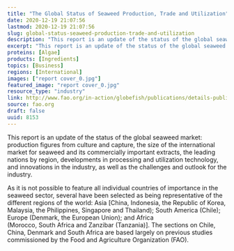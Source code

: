 ```yaml
---
title: "The Global Status of Seaweed Production, Trade and Utilization"
date: 2020-12-19 21:07:56
lastmod: 2020-12-19 21:07:56
slug: global-status-seaweed-production-trade-and-utilization
description: "This report is an update of the status of the global seaweed market: production figures from culture and capture, the size of the international market for seaweed and its commercially important extracts, the leading nations by region, developments in processing and utilization technology, and innovations in the industry, as well as the challenges and outlook for the industry."
excerpt: "This report is an update of the status of the global seaweed market: production figures from culture and capture, the size of the international market for seaweed and its commercially important extracts, the leading nations by region, developments in processing and utilization technology, and innovations in the industry, as well as the challenges and outlook for the industry."
proteins: [Algae]
products: [Ingredients]
topics: [Business]
regions: [International]
images: ["report cover_0.jpg"]
featured_image: "report cover_0.jpg"
resource_type: "industry"
link: http://www.fao.org/in-action/globefish/publications/details-publication/en/c/1154074/
source: fao.org
draft: false
uuid: 8153
---
```

This report is an update of the status of the global seaweed market:
production figures from culture and capture, the size of the
international market for seaweed and its commercially important
extracts, the leading nations by region, developments in processing and
utilization technology, and innovations in the industry, as well as
the challenges and outlook for the industry.

As it is not possible to feature all individual countries of importance
in the seaweed sector, several have been selected as being
representative of the different regions of the world: Asia \[China,
Indonesia, the Republic of Korea, Malaysia, the Philippines, Singapore
and Thailand); South America (Chile); Europe (Denmark, the European
Union); and Africa\
(Morocco, South Africa and Zanzibar (Tanzania)\]. The sections on Chile,
China, Denmark and South Africa are based largely on previous studies
commissioned by the Food and Agriculture Organization (FAO).
